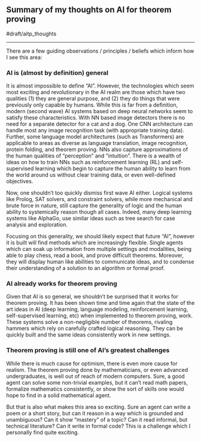 ## Summary of my thoughts on AI for theorem proving
#draft/aitp_thoughts
- - - -
There are a few guiding observations / principles / beliefs which inform how I see this area:
 
### AI is (almost by definition) general
It is almost impossible to define “AI”.  However, the technologies which seem most exciting and revolutionary in the AI realm are those which have two qualities (1) they are general purpose, and (2) they do things that were previously only capable by humans.  While this is far from a definition, modern (second wave) AI systems based on deep neural networks seem to satisfy these characteristics.  With NN based image detectors there is no need for a separate detector for a cat and a dog.  One CNN architecture can handle most any image recognition task (with appropriate training data).  Further, some language model architectures (such as Transformers) are applicable to areas as diverse as language translation, image recognition, protein folding, and theorem proving.  NNs also capture approximations of the human qualities of “perception” and “intuition”.  There is a wealth of ideas on how to train NNs such as reinforcement learning (RL) and self-supervised learning which begin to capture the human ability to learn from the world around us without clear training data, or even well-defined objectives.

Now, one shouldn’t too quickly dismiss first wave AI either.  Logical systems like Prolog, SAT solvers, and constraint solvers, while more mechanical and brute force in nature, still capture the generality of logic and the human ability to systemically reason though all cases.  Indeed, many deep learning systems like AlphaGo, use similar ideas such as tree search for case analysis and exploration.

Focusing on this generality, we should likely expect that future “AI”, however it is built will find methods which are increasingly flexible.  Single agents which can soak up information from multiple settings and modalities, being able to play chess, read a book, and prove difficult theorems.  Moreover, they will display human like abilities to communicate ideas, and to condense their understanding of a solution to an algorithm or formal proof.
### AI already works for theorem proving
Given that AI is so general, we shouldn’t be surprised that it works for theorem proving.  It has been shown time and time again that the state of the art ideas in AI (deep learning, language modeling, reinforcement learning, self-supervised learning, etc) when implemented to theorem proving, work.  These systems solve a non-negligible number of theorems, rivaling hammers which rely on carefully crafted logical reasoning.  They can be quickly built and the same ideas consistently work in new settings.
### Theorem proving is still one of AI’s greatest challenges
While there is much cause for optimism, there is even more cause for realism.  The theorem proving done by mathematicians, or even advanced undergraduates, is well out of reach of modern computers.  Sure, a good agent can solve some non-trivial examples, but it can’t read math papers, formalize mathematics consistently, or show the sort of skills one would hope to find in a solid mathematical agent.

But that is also what makes this area so exciting.  Sure an agent can write a poem or a short story, but can it reason in a way which is grounded and unambiguous?  Can it show “mastery” of a topic?  Can it read informal, but technical literature?  Can it write in formal code?  This is a challenge which I personally find quite exciting.
